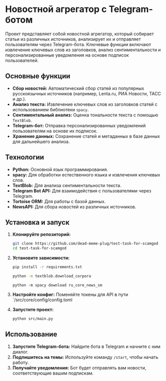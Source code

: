 # Новостной агрегатор с Telegram-ботом

Проект представляет собой новостной агрегатор, который собирает статьи из различных источников, анализирует их и отправляет пользователям через Telegram-бота. Ключевые функции включают извлечение ключевых слов из заголовков, анализ сентиментальности и персонализированные уведомления на основе подписок пользователей.

## Основные функции

- **Сбор новостей:** Автоматический сбор статей из популярных русскоязычных источников (например, Lenta.ru, РИА Новости, ТАСС и др.).
- **Анализ текста:** Извлечение ключевых слов из заголовков статей с использованием библиотеки `spacy`.
- **Сентиментальный анализ:** Оценка тональности текста с помощью `TextBlob`.
- **Telegram-бот:** Отправка персонализированных уведомлений пользователям на основе их подписок.
- **Хранение данных:** Сохранение статей и метаданных в базе данных для дальнейшего анализа.

## Технологии

- **Python:** Основной язык программирования.
- **spacy:** Для обработки естественного языка и извлечения ключевых слов.
- **TextBlob:** Для анализа сентиментальности текста.
- **Telegram Bot API:** Для взаимодействия с пользователями через Telegram.
- **Tortoise ORM:** Для работы с базой данных.
- **NewsAPI:** Для сбора новостей из различных источников.

## Установка и запуск

1. **Клонируйте репозиторий:**
   ```bash
   git clone https://github.com/dead-meme-plug/test-task-for-scamgod
   cd test-task-for-scamgod
   ```

2. **Установите зависимости:**
   ```bash
   pip install -r requirements.txt
   ```
   ```bash
   python -m textblob.download_corpora
   ```
   ```
   python -m spacy download ru_core_news_sm
   ```
   

3. **Настройте конфиг:**
Поменяйте токены для API в пути `/src/core/config/config.toml

4. **Запустите проект:**
   ```bash
   python src/main.py
   ```

## Использование

1. **Запустите Telegram-бота:** Найдите бота в Telegram и начните с ним диалог.
2. **Подпишитесь на темы:** Используйте команду `/start`, чтобы начать работу.
3. **Получайте уведомления:** Бот будет отправлять вам новости, соответствующие вашим подпискам.
